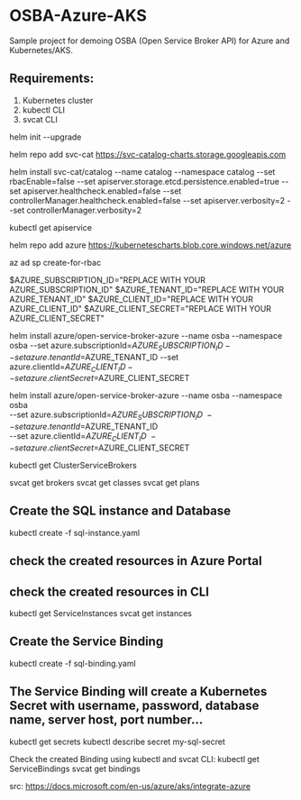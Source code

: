 # OSBA-Azure-AKS
Sample project for demoing OSBA (Open Service Broker API) for Azure and Kubernetes/AKS.


## Requirements:
1) Kubernetes cluster
2) kubectl CLI
3) svcat CLI


helm init --upgrade


helm repo add svc-cat https://svc-catalog-charts.storage.googleapis.com


helm install svc-cat/catalog --name catalog --namespace catalog --set rbacEnable=false --set apiserver.storage.etcd.persistence.enabled=true --set apiserver.healthcheck.enabled=false --set controllerManager.healthcheck.enabled=false --set apiserver.verbosity=2 --set controllerManager.verbosity=2


kubectl get apiservice


helm repo add azure https://kubernetescharts.blob.core.windows.net/azure


az ad sp create-for-rbac

$AZURE_SUBSCRIPTION_ID="REPLACE WITH YOUR AZURE_SUBSCRIPTION_ID"
$AZURE_TENANT_ID="REPLACE WITH YOUR AZURE_TENANT_ID"
$AZURE_CLIENT_ID="REPLACE WITH YOUR AZURE_CLIENT_ID" 
$AZURE_CLIENT_SECRET="REPLACE WITH YOUR AZURE_CLIENT_SECRET"

helm install azure/open-service-broker-azure --name osba --namespace osba --set azure.subscriptionId=$AZURE_SUBSCRIPTION_ID --set azure.tenantId=$AZURE_TENANT_ID --set azure.clientId=$AZURE_CLIENT_ID --set azure.clientSecret=$AZURE_CLIENT_SECRET

helm install azure/open-service-broker-azure --name osba --namespace osba \
    --set azure.subscriptionId=$AZURE_SUBSCRIPTION_ID \
    --set azure.tenantId=$AZURE_TENANT_ID \
    --set azure.clientId=$AZURE_CLIENT_ID \
    --set azure.clientSecret=$AZURE_CLIENT_SECRET

kubectl get ClusterServiceBrokers

svcat get brokers
svcat get classes
svcat get plans

## Create the SQL instance and Database
kubectl create -f sql-instance.yaml

## check the created resources in Azure Portal
## check the created resources in CLI
kubectl get ServiceInstances
svcat get instances

## Create the Service Binding
kubectl create -f sql-binding.yaml

## The Service Binding will create a Kubernetes Secret with username, password, database name, server host, port number...
kubectl get secrets
kubectl describe secret my-sql-secret

Check the created Binding using kubectl and svcat CLI:
kubectl get ServiceBindings
svcat get bindings


src: https://docs.microsoft.com/en-us/azure/aks/integrate-azure